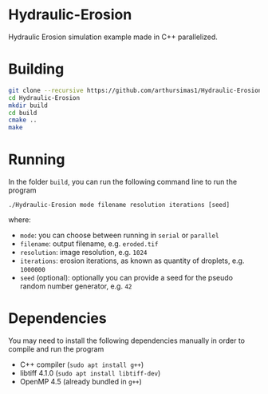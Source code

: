 # Hydraulic-Erosion
Hydraulic Erosion simulation example made in C++ parallelized.

# Building
```sh shell-script
git clone --recursive https://github.com/arthursimas1/Hydraulic-Erosion.git
cd Hydraulic-Erosion
mkdir build
cd build
cmake ..
make
```

# Running
In the folder `build`, you can run the following command line to run the program
```
./Hydraulic-Erosion mode filename resolution iterations [seed]
```
where:
- `mode`: you can choose between running in `serial` or `parallel`
- `filename`: output filename, e.g. `eroded.tif`
- `resolution`: image resolution, e.g. `1024`
- `iterations`: erosion iterations, as known as quantity of droplets, e.g. `1000000`
- `seed` (optional): optionally you can provide a seed for the pseudo random number generator, e.g. `42`

# Dependencies
You may need to install the following dependencies manually in order to compile and run the program
- C++ compiler (`sudo apt install g++`)
- libtiff 4.1.0 (`sudo apt install libtiff-dev`)
- OpenMP 4.5 (already bundled in `g++`)
